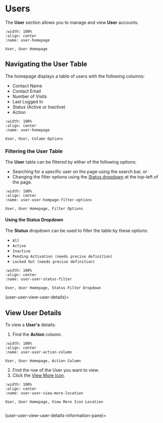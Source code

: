 
# Users

The **User** section allows you to manage and view **User** accounts. 


```{figure} ../../_static/solo_app/User/Users/user-user-homepage.jpeg
:width: 100%
:align: center
:name: user-homepage

User, User Homepage
```


## Navigating the User Table


The homepage displays a table of users with the following columns:

- Contact Name
- Contact Email
- Number of Visits
- Last Logged In
- Status (Active or Inactive)
- Action


```{figure} ../../_static/solo_app/User/Users/user-user-column-options.jpeg
:width: 100%
:align: center
:name: user-homepage

User, User, Column Options
```

### Filtering the User Table

The **User** table can be filtered by either of the following options:

- Searching for a specific user on the page using the search bar, or 
- Changing the filter options using the [Status dropdown](using-the-status-dropdown) at the top-left of the page.


```{figure} ../../_static/solo_app/User/Users/user-user-hompage-filter-options.jpeg
:width: 100%
:align: center
:name: user-user-hompage-filter-options

User, User Homepage, Filter Options
```


#### Using the Status Dropdown

The **Status** dropdown can be used to filter the table by these options:

- `All`
- `Active`
- `Inactive`
- `Pending Activation (needs precise definition)`
- `Locked Out (needs precise definition)`


```{figure} ../../_static/solo_app/User/Users/user-user-status-filter.jpeg
:width: 100%
:align: center
:name: user-user-status-filter

User, User Homepage, Status Filter Dropdown
```

(user-user-view-user-details)=
## View User Details


To view a **User's** details:


1. Find the **Action** column.


```{figure} ../../_static/solo_app/User/Users/user-user-action-column.jpeg
:width: 100%
:align: center
:name: user-user-action-column

User, User Homepage, Action Column
```

2. Find the row of the User you want to view.
3. Click the [View More Icon](#view-more-icon).


```{figure} ../../_static/solo_app/User/Users/user-user-view-more-location.jpg
:width: 100%
:align: center
:name: user-user-view-more-location

User, User Homepage, View More Icon Location
```


```{include} ../../Universal/UserDetails/user-details-page.md
```

(user-user-view-user-details-information-pane)=

```{include} ../../Universal/information-pane.md
```

```{include} ../../Universal/UserDetails/view-user-details-accounts-tab.md
```

